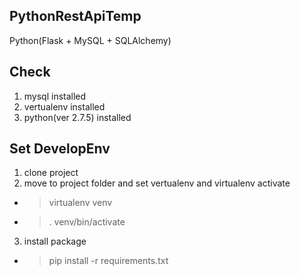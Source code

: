 ## PythonRestApiTemp
Python(Flask + MySQL + SQLAlchemy)

## Check
1. mysql installed
2. vertualenv installed
3. python(ver 2.7.5) installed

## Set DevelopEnv
1. clone project
2. move to project folder and set vertualenv and virtualenv activate
 * >  virtualenv venv
 * > . venv/bin/activate
3. install package
 * > pip install -r requirements.txt
